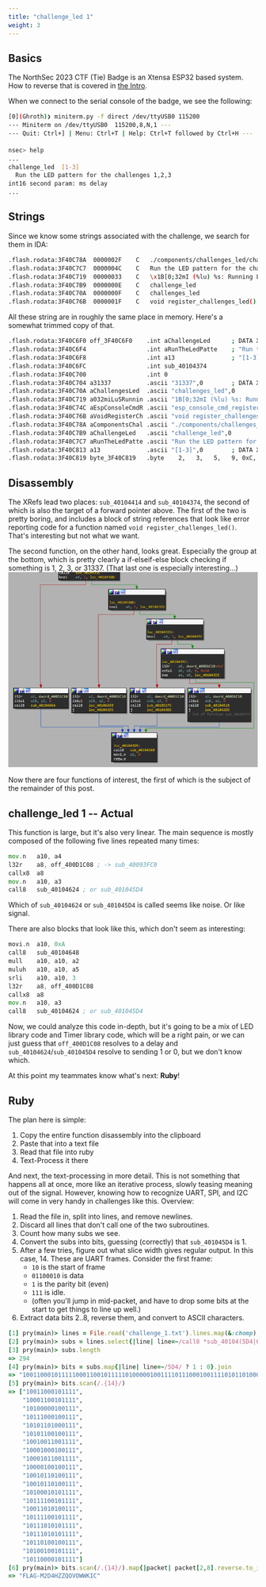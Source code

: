 ```yaml
---
title: "challenge_led 1"
weight: 3
---
```


## Basics
The NorthSec 2023 CTF (Tie) Badge is an Xtensa ESP32 based system. How to reverse that is covered in [the Intro](../challenge_led-0/).

When we connect to the serial console of the badge, we see the following:
```sh
[0](Ghroth)❯ miniterm.py -f direct /dev/ttyUSB0 115200
--- Miniterm on /dev/ttyUSB0  115200,8,N,1 ---
--- Quit: Ctrl+] | Menu: Ctrl+T | Help: Ctrl+T followed by Ctrl+H ---

nsec> help
...
challenge_led  [1-3]
  Run the LED pattern for the challenges 1,2,3
int16 second param: ms delay
...
```

## Strings
Since we know some strings associated with the challenge, we search for them in IDA:
```sh
.flash.rodata:3F40C78A	0000002F	C	./components/challenges_led/challenges_led.cpp
.flash.rodata:3F40C7C7	0000004C	C	Run the LED pattern for the challenges 1,2,3\n  int16 second param: ms delay
.flash.rodata:3F40C719	00000033	C	\x1B[0;32mI (%lu) %s: Running LED challenge %d!\n\x1B[0m\n
.flash.rodata:3F40C7B9	0000000E	C	challenge_led
.flash.rodata:3F40C70A	0000000F	C	challenges_led
.flash.rodata:3F40C76B	0000001F	C	void register_challenges_led()
```

All these string are in roughly the same place in memory. Here's a somewhat trimmed copy of that.
```sh
.flash.rodata:3F40C6F0 off_3F40C6F0    .int aChallengeLed      ; DATA XREF: .flash.text:off_400D1C30↓o
.flash.rodata:3F40C6F4                 .int aRunTheLedPatte    ; "Run the LED pattern for the challenges"
.flash.rodata:3F40C6F8                 .int a13                ; "[1-3]"
.flash.rodata:3F40C6FC                 .int sub_40104374
.flash.rodata:3F40C700                 .int 0
.flash.rodata:3F40C704 a31337          .ascii "31337",0        ; DATA XREF: .flash.text:off_400D1C0C↓o
.flash.rodata:3F40C70A aChallengesLed  .ascii "challenges_led",0
.flash.rodata:3F40C719 a032miLuSRunnin .ascii "1B[0;32mI (%lu) %s: Running LED challenge %d!1B[0m",0
.flash.rodata:3F40C74C aEspConsoleCmdR .ascii "esp_console_cmd_register(&cmd)",0
.flash.rodata:3F40C76B aVoidRegisterCh .ascii "void register_challenges_led()",0
.flash.rodata:3F40C78A aComponentsChal .ascii "./components/challenges_led/challenges_led.cpp",0
.flash.rodata:3F40C7B9 aChallengeLed   .ascii "challenge_led",0
.flash.rodata:3F40C7C7 aRunTheLedPatte .ascii "Run the LED pattern for the challenges 1,2,3\n"...
.flash.rodata:3F40C813 a13             .ascii "[1-3]",0        ; DATA XREF: .flash.rodata:3F40C6F8↑o
.flash.rodata:3F40C819 byte_3F40C819   .byte    2,   3,   5,   9, 0xC, 0xD, 0xF,0x16,0x1E,0x21,0x25,0x28,0x29,0x31,0x33,0x34,0x38,0x3B,0x3E,0x3F,0x41,0x42,0x43,0x44,0x46,0x47,0x48,0x49,0x4B,0x4E,0x50,0x56,0x57,0x59,0x5A,0x5B,0x5C,0x5E,0x5F,0x60,0x61,0x65,0x6C,0x6F,0x70
```

## Disassembly
The XRefs lead two places: `sub_40104414` and `sub_40104374`, the second of which is also the target of a forward pointer above. The first of the two is pretty boring, and includes a block of string references that look like error reporting code for a function named `void register_challenges_led()`. That's interesting but not what we want.

The second function, on the other hand, looks great. Especially the group at the bottom, which is pretty clearly a if-elseif-else block checking if something is 1, 2, 3, or 31337. (That last one is especially interesting...)
![IDA Disassembly showing an if-elseif-else block, described above](challenge_led_fn.png)

Now there are four functions of interest, the first of which is the subject of the remainder of this post.

## challenge_led 1 -- Actual
This function is large, but it's also very linear. The main sequence is mostly composed of the following five lines repeated many times:
```asm
mov.n   a10, a4
l32r    a8, off_400D1C08 ; -> sub_40093FC0
callx8  a8
mov.n   a10, a3
call8   sub_40104624 ; or sub_401045D4
```
Which of `sub_40104624` or `sub_401045D4` is called seems like noise. Or like signal.

There are also blocks that look like this, which don't seem as interesting:
```asm
movi.n  a10, 0xA
call8   sub_40104648
mull    a10, a10, a2
muluh   a10, a10, a5
srli    a10, a10, 3
l32r    a8, off_400D1C08
callx8  a8
mov.n   a10, a3
call8   sub_40104624 ; or sub_401045D4
```

Now, we could analyze this code in-depth, but it's going to be a mix of LED library code and Timer library code, which will be a right pain, or we can just guess that `off_400D1C08` resolves to a delay and `sub_40104624`/`sub_401045D4` resolve to sending 1 or 0, but we don't know which.

At this point my teammates know what's next: **Ruby**!

## Ruby
The plan here is simple:
1. Copy the entire function disassembly into the clipboard
2. Paste that into a text file
3. Read that file into ruby
4. Text-Process it there

And next, the text-processing in more detail. This is not something that happens all at once, more like an iterative process, slowly teasing meaning out of the signal. However, knowing how to recognize UART, SPI, and I2C will come in very handy in challenges like this. Overview:
1. Read the file in, split into lines, and remove newlines.
2. Discard all lines that don't call one of the two subroutines.
3. Count how many subs we see.
4. Convert the subs into bits, guessing (correctly) that `sub_401045D4` is 1.
5. After a few tries, figure out what slice width gives regular output. In this case, 14. These are UART frames. Consider the first frame:
    - `10` is the start of frame
    - `01100010` is data
    - `1` is the parity bit (even)
    - `111` is idle.
    - (often you'll jump in mid-packet, and have to drop some bits at the start to get things to line up well.)
6. Extract data bits 2..8, reverse them, and convert to ASCII characters.

```ruby
[1] pry(main)> lines = File.read('challenge_1.txt').lines.map(&:chomp);
[2] pry(main)> subs = lines.select{|line| line=~/call8 *sub_40104(5D4|624)/};
[3] pry(main)> subs.length
=> 294
[4] pry(main)> bits = subs.map{|line| line=~/5D4/ ? 1 : 0}.join
=> "100110001011111000110010111110100000100111101110001001111010110100011110101100100111100100110011111000100010011110001011001111100001001001111001011010011110010110100111101000101011111011110010111110011010100111101111001011111011101010111110111010101111101101001001111010010010111110110000101111"
[5] pry(main)> bits.scan(/.{14}/)
=> ["10011000101111",
    "10001100101111",
    "10100000100111",
    "10111000100111",
    "10101101000111",
    "10101100100111",
    "10010011001111",
    "10001000100111",
    "10001011001111",
    "10000100100111",
    "10010110100111",
    "10010110100111",
    "10100010101111",
    "10111100101111",
    "10011010100111",
    "10111100101111",
    "10111010101111",
    "10111010101111",
    "10110100100111",
    "10100100101111",
    "10110000101111"]
[6] pry(main)> bits.scan(/.{14}/).map{|packet| packet[2,8].reverse.to_i(2).chr }.join
=> "FLAG-M2D4HZZQOVOWWKIC"
```

